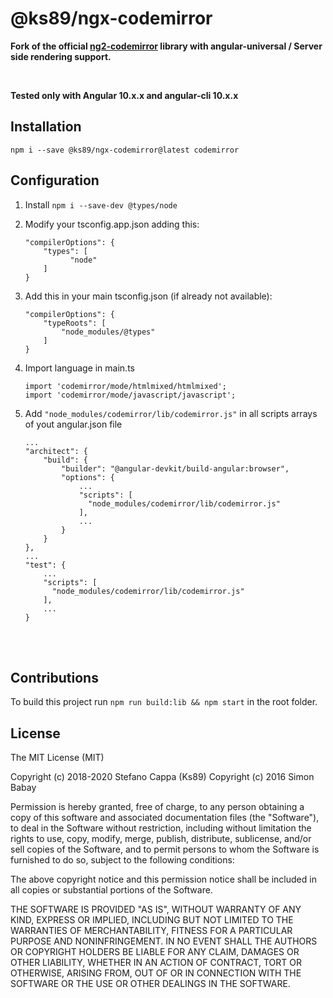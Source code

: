 # @ks89/ngx-codemirror

**Fork of the official [ng2-codemirror](https://github.com/chymz/ng2-codemirror) library with angular-universal / Server side rendering support.**

<br>

**Tested only with Angular 10.x.x and angular-cli 10.x.x**


## Installation

`npm i --save @ks89/ngx-codemirror@latest codemirror`

## Configuration

1. Install `npm i --save-dev @types/node`
2. Modify your tsconfig.app.json adding this:

    ```
    "compilerOptions": {
        "types": [
              "node"
        ]
    }
    ```

3. Add this in your main tsconfig.json (if already not available):

    ```
    "compilerOptions": {
        "typeRoots": [
            "node_modules/@types"
        ]
    }
    ```

4. Import language in main.ts

    ```
    import 'codemirror/mode/htmlmixed/htmlmixed';
    import 'codemirror/mode/javascript/javascript';
    ```

5. Add `"node_modules/codemirror/lib/codemirror.js"` in all scripts arrays of yout angular.json file
    
    ```
    ...
    "architect": {
        "build": {
            "builder": "@angular-devkit/build-angular:browser",
            "options": {
                ...
                "scripts": [
                  "node_modules/codemirror/lib/codemirror.js"
                ],
                ...
            }
        }
    },
    ...
    "test": {
        ...
        "scripts": [
          "node_modules/codemirror/lib/codemirror.js"
        ],
        ...
    }
    
    ```

<br><br>

## Contributions

To build this project run `npm run build:lib && npm start` in the root folder.


## License

The MIT License (MIT)

Copyright (c) 2018-2020 Stefano Cappa (Ks89)
Copyright (c) 2016 Simon Babay

Permission is hereby granted, free of charge, to any person obtaining a copy
of this software and associated documentation files (the "Software"), to deal
in the Software without restriction, including without limitation the rights
to use, copy, modify, merge, publish, distribute, sublicense, and/or sell
copies of the Software, and to permit persons to whom the Software is
furnished to do so, subject to the following conditions:

The above copyright notice and this permission notice shall be included in all
copies or substantial portions of the Software.

THE SOFTWARE IS PROVIDED "AS IS", WITHOUT WARRANTY OF ANY KIND, EXPRESS OR
IMPLIED, INCLUDING BUT NOT LIMITED TO THE WARRANTIES OF MERCHANTABILITY,
FITNESS FOR A PARTICULAR PURPOSE AND NONINFRINGEMENT. IN NO EVENT SHALL THE
AUTHORS OR COPYRIGHT HOLDERS BE LIABLE FOR ANY CLAIM, DAMAGES OR OTHER
LIABILITY, WHETHER IN AN ACTION OF CONTRACT, TORT OR OTHERWISE, ARISING FROM,
OUT OF OR IN CONNECTION WITH THE SOFTWARE OR THE USE OR OTHER DEALINGS IN THE
SOFTWARE.
